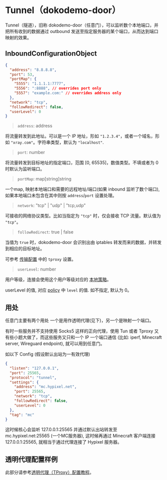 # Tunnel（dokodemo-door）

Tunnel（隧道），旧称 dokodemo-door（任意门），可以监听数个本地端口，并把所有收到的数据通过 outbound 发送至指定服务器的某个端口，从而达到端口映射的效果。

## InboundConfigurationObject

```json
{
  "address": "8.8.8.8",
  "port": 53,
  "portMap": {
    "5555": "1.1.1.1:7777",
    "5556": ":8888", // overrides port only
    "5557": "example.com:" // overrides address only
  },
  "network": "tcp",
  "followRedirect": false,
  "userLevel": 0
}
```

> `address`: address

将流量转发到此地址。可以是一个 IP 地址，形如 `"1.2.3.4"`，或者一个域名，形如 `"xray.com"`。字符串类型，默认为 `"localhost"`.

> `port`: number

将流量转发到目标地址的指定端口，范围 \[0, 65535\]，数值类型。不填或者为 0 时默认为监听端口。

> `portMap`: map[string]string

一个map, 映射本地端口和需要的远程地址/端口(如果 inbound 监听了数个端口), 如果本地端口未包含在其中则按 `address`/`port` 设置处理。

> `network`: "tcp" | "udp" | "tcp,udp"

可接收的网络协议类型。比如当指定为 `"tcp"` 时，仅会接收 TCP 流量。默认值为 `"tcp"`。

> `followRedirect`: true | false

当值为 `true` 时，dokodemo-door 会识别出由 iptables 转发而来的数据，并转发到相应的目标地址。

可参考 [传输配置](../transport.md#sockoptobject) 中的 `tproxy` 设置。

> `userLevel`: number

用户等级，连接会使用这个用户等级对应的 [本地策略](../policy.md#levelpolicyobject)。

userLevel 的值, 对应 [policy](../policy.md#policyobject) 中 `level` 的值. 如不指定, 默认为 0。

## 用处

任意门主要有两个用处 一个是用作透明代理(见下)，另一个是映射一个端口。

有时一些服务并不支持使用 Socks5 这样的正向代理，使用 Tun 或者 Tproxy 又有些小题大做了，而这些服务又只和一个 IP 一个端口通信 (比如: iperf, Minecraft server, Wireguard endpoint), 就可以用到任意门。

如以下 Config (假设默认出站为一有效代理)

```json
{
  "listen": "127.0.0.1",
  "port": 25565,
  "protocol": "tunnel",
  "settings": {
    "address": "mc.hypixel.net",
    "port": 25565,
    "network": "tcp",
    "followRedirect": false,
    "userLevel": 0
  },
  "tag": "mc"
}
```

这时候核心会监听 127.0.0.1:25565 并通过默认出站转发至 mc.hypixel.net:25565 (一个MC服务器), 这时候再通过 Minecraft 客户端连接 127.0.0.1:25565, 就相当于通过代理连接了 Hypixel 服务器。

## 透明代理配置样例

此部分请参考[透明代理（TProxy）配置教程](../../document/level-2/tproxy)。
